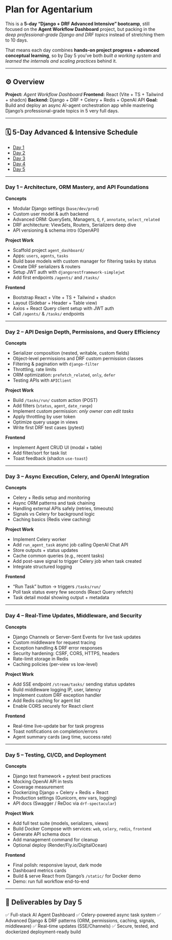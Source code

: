 # Plan for Agentarium

This is a **5-day “Django + DRF Advanced Intensive” bootcamp**, still focused on the **Agent Workflow Dashboard** project, but packing in the *deep professional-grade Django and DRF topics* instead of stretching them to 10 days.

That means each day combines **hands-on project progress + advanced conceptual learning**, so by Day 5 you’ve both *built a working system* and *learned the internals and scaling practices* behind it.

---

## ⚙️ Overview

**Project:** *Agent Workflow Dashboard*
**Frontend:** React (Vite + TS + Tailwind + shadcn)
**Backend:** Django + DRF + Celery + Redis + OpenAI API
**Goal:** Build and deploy an async AI-agent orchestration app while mastering Django’s professional-grade topics in 5 very full days.

---

## 🗓️ 5-Day Advanced & Intensive Schedule


* [Day 1](./day1.md)
* [Day 2](day2.md)
* [Day 3](day3.md)
* [Day 4](day4.md)
* [Day 5](day5.md)

---

### **Day 1 – Architecture, ORM Mastery, and API Foundations**

**Concepts**

* Modular Django settings (`base/dev/prod`)
* Custom user model & auth backend
* Advanced ORM: QuerySets, Managers, `Q`, `F`, `annotate`, `select_related`
* DRF architecture: ViewSets, Routers, Serializers deep dive
* API versioning & schema intro (OpenAPI)

**Project Work**

* Scaffold project `agent_dashboard/`
* Apps: `users`, `agents`, `tasks`
* Build base models with custom manager for filtering tasks by status
* Create DRF serializers & routers
* Setup JWT auth with `djangorestframework-simplejwt`
* Add first endpoints `/agents/` and `/tasks/`

**Frontend**

* Bootstrap React + Vite + TS + Tailwind + shadcn
* Layout (Sidebar + Header + Table view)
* Axios + React Query client setup with JWT auth
* Call `/agents/` & `/tasks/` endpoints

---

### **Day 2 – API Design Depth, Permissions, and Query Efficiency**

**Concepts**

* Serializer composition (nested, writable, custom fields)
* Object-level permissions and DRF custom permission classes
* Filtering & pagination with `django-filter`
* Throttling, rate limits
* ORM optimization: `prefetch_related`, `only`, `defer`
* Testing APIs with `APIClient`

**Project Work**

* Build `/tasks/run/` custom action (POST)
* Add filters (`status`, `agent`, `date_range`)
* Implement custom permission: *only owner can edit tasks*
* Apply throttling by user token
* Optimize query usage in views
* Write first DRF test cases (pytest)

**Frontend**

* Implement Agent CRUD UI (modal + table)
* Add filter/sort for task list
* Toast feedback (shadcn `use-toast`)

---

### **Day 3 – Async Execution, Celery, and OpenAI Integration**

**Concepts**

* Celery + Redis setup and monitoring
* Async ORM patterns and task chaining
* Handling external APIs safely (retries, timeouts)
* Signals vs Celery for background logic
* Caching basics (Redis view caching)

**Project Work**

* Implement Celery worker
* Add `run_agent_task` async job calling OpenAI Chat API
* Store outputs + status updates
* Cache common queries (e.g., recent tasks)
* Add post-save signal to trigger Celery job when task created
* Integrate structured logging

**Frontend**

* “Run Task” button → triggers `/tasks/run/`
* Poll task status every few seconds (React Query refetch)
* Task detail modal showing output + metadata

---

### **Day 4 – Real-Time Updates, Middleware, and Security**

**Concepts**

* Django Channels or Server-Sent Events for live task updates
* Custom middleware for request tracing
* Exception handling & DRF error responses
* Security hardening: CSRF, CORS, HTTPS, headers
* Rate-limit storage in Redis
* Caching policies (per-view vs low-level)

**Project Work**

* Add SSE endpoint `/stream/tasks/` sending status updates
* Build middleware logging IP, user, latency
* Implement custom DRF exception handler
* Add Redis caching for agent list
* Enable CORS securely for React client

**Frontend**

* Real-time live-update bar for task progress
* Toast notifications on completion/errors
* Agent summary cards (avg time, success rate)

---

### **Day 5 – Testing, CI/CD, and Deployment**

**Concepts**

* Django test framework + pytest best practices
* Mocking OpenAI API in tests
* Coverage measurement
* Dockerizing Django + Celery + Redis + React
* Production settings (Gunicorn, env vars, logging)
* API docs (Swagger / ReDoc via `drf-spectacular`)

**Project Work**

* Add full test suite (models, serializers, views)
* Build Docker Compose with services:
  `web`, `celery`, `redis`, `frontend`
* Generate API schema docs
* Add management command for cleanup
* Optional deploy (Render/Fly.io/DigitalOcean)

**Frontend**

* Final polish: responsive layout, dark mode
* Dashboard metrics cards
* Build & serve React from Django’s `/static/` for Docker demo
* Demo: run full workflow end-to-end

---

## 🧩 Deliverables by Day 5

✅ Full-stack AI Agent Dashboard
✅ Celery-powered async task system
✅ Advanced Django & DRF patterns (ORM, permissions, caching, signals, middleware)
✅ Real-time updates (SSE/Channels)
✅ Secure, tested, and dockerized deployment-ready build


